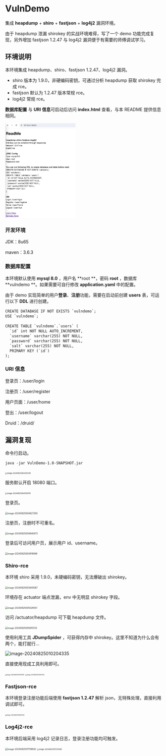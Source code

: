 # VulnDemo

集成 **heapdump** + **shiro** + **fastjson** + **log4j2** 漏洞环境。

由于 heapdump 泄漏 shirokey 的实战环境难得，写了一个 demo 功能完成复现，另外增加 fastjson 1.2.47 与 log4j2 漏洞便于有需要的师傅调试学习。

## 环境说明

本环境集成 heapdump、shiro、fastjson 1.2.47、log4j2 漏洞。

- shiro 版本为 1.9.0，非硬编码密钥，可通过分析 heapdump 获取 shirokey 完成 rce。
- fastjson 默认为 1.2.47 版本常规 rce。
- log4j2 常规 rce。

**数据库配置** 与 **URI 信息**可启动后访问 **index.html** 查看，与本 README 提供信息相同。

<img src="assets/image-20240825003117265.png" alt="image-20240825003117265" style="zoom:30%;" />

### 开发环境

JDK：8u65

maven：3.6.3

### 数据库配置

本环境默认使用 **mysql 8.0** ，用户名 **root **，密码 **root** ，数据库 **vulndemo **。如果需要可自行修改 **application.yaml** 中的配置。

由于 demo 实现简单的用户**登录**、**注册**功能，需要在启动前创建 **users** 表，可运行以下 **DDL** 进行创建。

```
CREATE DATABASE IF NOT EXISTS `vulndemo`;
USE `vulndemo`;

CREATE TABLE `vulndemo`.`users` (
  `id` int NOT NULL AUTO_INCREMENT,
  `username` varchar(255) NOT NULL,
  `password` varchar(255) NOT NULL,
  `salt` varchar(255) NOT NULL,
  PRIMARY KEY (`id`)
);
```

### URI 信息

登录页：/user/login

注册页：/user/register

用户页面：/user/home

登出：/user/logout

Druid：/druid/

## 漏洞复现

命令行启动。

```
java -jar VulnDemo-1.0-SNAPSHOT.jar
```

<img src="/Users/chave/GitHubRepository/VulnDemo/assets/image-20240825004355216.png" alt="image-20240825004355216" style="zoom:40%;" />

服务默认开启 18080 端口。

<img src="/Users/chave/GitHubRepository/VulnDemo/assets/image-20240825004556781.png" alt="image-20240825004556781" style="zoom:40%;" />

登录页。

<img src="/Users/chave/GitHubRepository/VulnDemo/assets/image-20240825004627285.png" alt="image-20240825004627285" style="zoom:50%;" />

注册页，注册时不可重名。

<img src="/Users/chave/GitHubRepository/VulnDemo/assets/image-20240825004648473.png" alt="image-20240825004648473" style="zoom:50%;" />

登录后可访问用户页，展示用户 id、username。

<img src="/Users/chave/GitHubRepository/VulnDemo/assets/image-20240825004819069.png" alt="image-20240825004819069" style="zoom:50%;" />

### Shiro-rce

本环境 shiro 采用 1.9.0，未硬编码密钥，无法爆破出 shirokey。

<img src="/Users/chave/GitHubRepository/VulnDemo/assets/image-20240825003945067.png" alt="image-20240825003945067" style="zoom:50%;" />

环境存在 actuator 端点泄漏，env 中无明显 shirokey 字段。

<img src="/Users/chave/GitHubRepository/VulnDemo/assets/image-20240825005028541.png" alt="image-20240825005028541" style="zoom:50%;" />

访问 /actuator/heapdump 可下载 heapdump 文件。

<img src="/Users/chave/GitHubRepository/VulnDemo/assets/image-20240825005610720.png" alt="image-20240825005610720" style="zoom:50%;" />

使用利用工具 **JDumpSpider** ，可获得内存中 shirokey。这里不知道为什么会有两个，能打就行...

![image-20240825010204335](/Users/chave/GitHubRepository/VulnDemo/assets/image-20240825010204335.png)

直接使用现成工具利用即可。

<img src="/Users/chave/GitHubRepository/VulnDemo/assets/image-20240825010340419.png" alt="image-20240825010340419" style="zoom:30%;" />

<img src="/Users/chave/GitHubRepository/VulnDemo/assets/image-20240825010407545.png" alt="image-20240825010407545" style="zoom:30%;" />

### Fastjson-rce

本环境登录注册功能后端使用 **fastjson 1.2.47** 解析 json，无特殊处理，直接利用调试即可。

<img src="/Users/chave/GitHubRepository/VulnDemo/assets/image-20240825010824458.png" alt="image-20240825010824458" style="zoom:30%;" />

### Log4j2-rce

本环境后端采用 log4j2 记录日志，登录注册功能均可触发。

<img src="/Users/chave/GitHubRepository/VulnDemo/assets/image-20240825011119840.png" alt="image-20240825011119840" style="zoom:50%;" />

<img src="/Users/chave/GitHubRepository/VulnDemo/assets/image-20240825011137406.png" alt="image-20240825011137406" style="zoom:40%;" />

